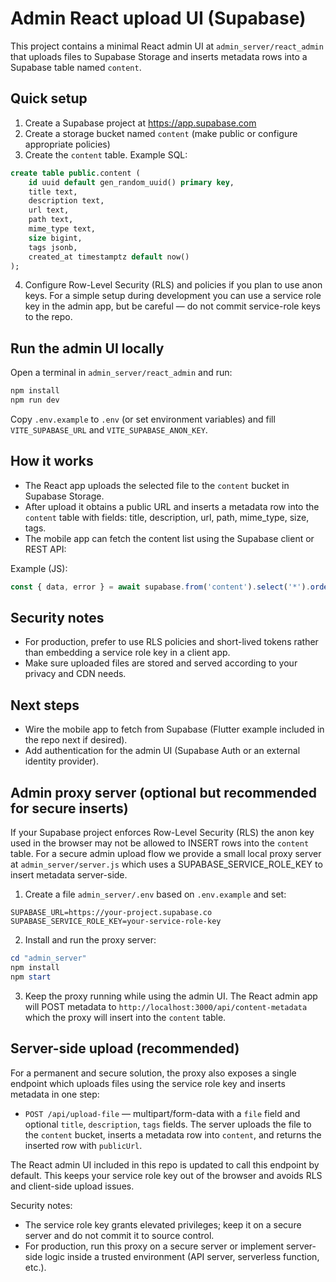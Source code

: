 Admin React upload UI (Supabase)
================================

This project contains a minimal React admin UI at `admin_server/react_admin` that uploads files to Supabase Storage and inserts metadata rows into a Supabase table named `content`.

Quick setup
-----------

1. Create a Supabase project at https://app.supabase.com
2. Create a storage bucket named `content` (make public or configure appropriate policies)
3. Create the `content` table. Example SQL:

```sql
create table public.content (
	id uuid default gen_random_uuid() primary key,
	title text,
	description text,
	url text,
	path text,
	mime_type text,
	size bigint,
	tags jsonb,
	created_at timestamptz default now()
);
```

4. Configure Row-Level Security (RLS) and policies if you plan to use anon keys. For a simple setup during development you can use a service role key in the admin app, but be careful — do not commit service-role keys to the repo.

Run the admin UI locally
------------------------

Open a terminal in `admin_server/react_admin` and run:

```powershell
npm install
npm run dev
```

Copy `.env.example` to `.env` (or set environment variables) and fill `VITE_SUPABASE_URL` and `VITE_SUPABASE_ANON_KEY`.

How it works
------------

- The React app uploads the selected file to the `content` bucket in Supabase Storage.
- After upload it obtains a public URL and inserts a metadata row into the `content` table with fields: title, description, url, path, mime_type, size, tags.
- The mobile app can fetch the content list using the Supabase client or REST API:

Example (JS):

```js
const { data, error } = await supabase.from('content').select('*').order('created_at', { ascending: false })
```

Security notes
--------------

- For production, prefer to use RLS policies and short-lived tokens rather than embedding a service role key in a client app.
- Make sure uploaded files are stored and served according to your privacy and CDN needs.

Next steps
----------
- Wire the mobile app to fetch from Supabase (Flutter example included in the repo next if desired).
- Add authentication for the admin UI (Supabase Auth or an external identity provider).

Admin proxy server (optional but recommended for secure inserts)
---------------------------------------------------------

If your Supabase project enforces Row-Level Security (RLS) the anon key used in the browser may not be allowed to INSERT rows into the `content` table. For a secure admin upload flow we provide a small local proxy server at `admin_server/server.js` which uses a SUPABASE_SERVICE_ROLE_KEY to insert metadata server-side.

1. Create a file `admin_server/.env` based on `.env.example` and set:

```
SUPABASE_URL=https://your-project.supabase.co
SUPABASE_SERVICE_ROLE_KEY=your-service-role-key
```

2. Install and run the proxy server:

```powershell
cd "admin_server"
npm install
npm start
```

3. Keep the proxy running while using the admin UI. The React admin app will POST metadata to `http://localhost:3000/api/content-metadata` which the proxy will insert into the `content` table.

Server-side upload (recommended)
------------------------------

For a permanent and secure solution, the proxy also exposes a single endpoint which uploads files using the service role key and inserts metadata in one step:

- `POST /api/upload-file` — multipart/form-data with a `file` field and optional `title`, `description`, `tags` fields. The server uploads the file to the `content` bucket, inserts a metadata row into `content`, and returns the inserted row with `publicUrl`.

The React admin UI included in this repo is updated to call this endpoint by default. This keeps your service role key out of the browser and avoids RLS and client-side upload issues.

Security notes:
- The service role key grants elevated privileges; keep it on a secure server and do not commit it to source control.
- For production, run this proxy on a secure server or implement server-side logic inside a trusted environment (API server, serverless function, etc.).

